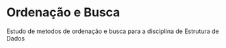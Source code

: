 # Ordenação e Busca

Estudo de metodos de ordenação e busca para a disciplina de Estrutura de Dados
